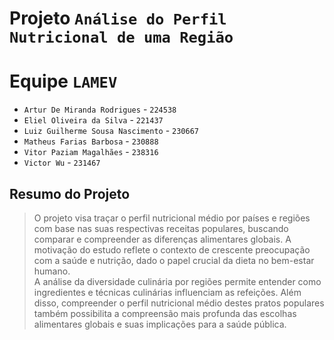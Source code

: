 # Projeto `Análise do Perfil Nutricional de uma Região`

# Equipe `LAMEV`
* `Artur De Miranda Rodrigues` - `224538`
* `Eliel Oliveira da Silva` - `221437`
* `Luiz Guilherme Sousa Nascimento` - `230667`
* `Matheus Farias Barbosa` - `230888`
* `Vitor Paziam Magalhães` - `238316`
* `Victor Wu` - `231467`
 
## Resumo do Projeto
> O projeto visa traçar o perfil nutricional médio por países e regiões com base nas suas respectivas receitas populares, buscando comparar e compreender as diferenças alimentares globais. A motivação do estudo reflete o contexto de crescente preocupação com a saúde e nutrição, dado o papel crucial da dieta no bem-estar humano.  
A análise da diversidade culinária por regiões permite entender como ingredientes e técnicas culinárias influenciam as refeições. Além disso, compreender o perfil nutricional médio destes pratos populares também possibilita a compreensão mais profunda das escolhas alimentares globais e suas implicações para a saúde pública.  

